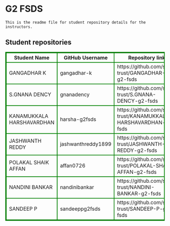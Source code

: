 # G2 FSDS
    This is the readme file for student repository details for the instructors.
## Student repositories 
<table style="border : 2px solid green; width:100%;">
<tr >
<th style="border : 2px solid green;">Student Name</th>
<th style="border : 2px solid green;">GitHub Username</th>
<th style="border : 2px solid green;">Repository link</th>
</tr>
<tr style="border : 2px solid green;">
<td style="border : 2px solid green;">GANGADHAR K</td> 

<td style="border : 2px solid green;">gangadhar-k</td> 

<td style="border : 2px solid green;">https://github.com/sure-trust/GANGADHAR-K-g2-fsds</td> 
</tr>

<tr style="border : 2px solid green;">
<td style="border : 2px solid green;">S.GNANA DENCY</td> 

<td style="border : 2px solid green;">gnanadency</td> 

<td style="border : 2px solid green;">https://github.com/sure-trust/S.GNANA-DENCY-g2-fsds</td> 
</tr>

<tr style="border : 2px solid green;">
<td style="border : 2px solid green;">KANAMUKKALA HARSHAVARDHAN</td> 

<td style="border : 2px solid green;">harsha-g2fsds</td> 

<td style="border : 2px solid green;">https://github.com/sure-trust/KANAMUKKALA-HARSHAVARDHAN-g2-fsds</td> 
</tr>

<tr style="border : 2px solid green;">
<td style="border : 2px solid green;">JASHWANTH REDDY</td> 

<td style="border : 2px solid green;">jashwanthreddy1899</td> 

<td style="border : 2px solid green;">https://github.com/sure-trust/JASHWANTH-REDDY-g2-fsds</td> 
</tr>

<tr style="border : 2px solid green;">
<td style="border : 2px solid green;">POLAKAL SHAIK AFFAN</td> 

<td style="border : 2px solid green;">affan0726</td> 

<td style="border : 2px solid green;">https://github.com/sure-trust/POLAKAL-SHAIK-AFFAN-g2-fsds</td> 
</tr>

<tr style="border : 2px solid green;">
<td style="border : 2px solid green;">NANDINI BANKAR</td> 

<td style="border : 2px solid green;">nandinibankar</td> 

<td style="border : 2px solid green;">https://github.com/sure-trust/NANDINI-BANKAR-g2-fsds</td> 
</tr>

<tr style="border : 2px solid green;">
<td style="border : 2px solid green;">SANDEEP P</td> 

<td style="border : 2px solid green;">sandeeppg2fsds</td> 

<td style="border : 2px solid green;">https://github.com/sure-trust/SANDEEP-P-g2-fsds</td> 
</tr>
